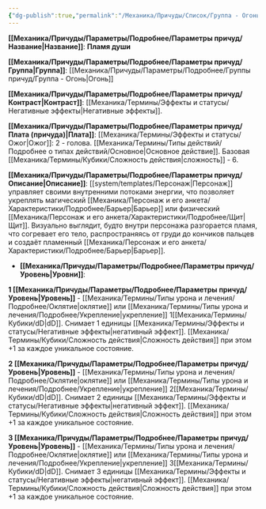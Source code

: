 ```yaml
---
{"dg-publish":true,"permalink":"/Механика/Причуды/Список/Группа - Огонь/Пламя души/","noteIcon":"","created":"2025-09-07T13:19:21.438+03:00","updated":"2025-09-04T17:26:38.232+03:00"}
---
```




**[[Механика/Причуды/Параметры/Подробнее/Параметры причуд/Название\|Название]]**: **Пламя души**

**[[Механика/Причуды/Параметры/Подробнее/Параметры причуд/Группа\|Группа]]**: [[Механика/Причуды/Параметры/Подробнее/Группы причуд/Группа - Огонь\|Огонь]] 

**[[Механика/Причуды/Параметры/Подробнее/Параметры причуд/Контраст\|Контраст]]**: [[Механика/Термины/Эффекты и статусы/Негативные эффекты\|Негативные эффекты]]. 

**[[Механика/Причуды/Параметры/Подробнее/Параметры причуд/Плата (причуда)\|Плата]]**: [[Механика/Термины/Эффекты и статусы/Ожог\|Ожог]]: 2 - голова. [[Механика/Термины/Типы действий/Подробнее о типах действий/Основное\|Основное действие]]. Базовая [[Механика/Термины/Кубики/Сложность действия\|сложность]] - 6.

**[[Механика/Причуды/Параметры/Подробнее/Параметры причуд/Описание\|Описание]]**: [[system/templates/Персонаж\|Персонаж]] управляет своими внутренними потоками энергии, что позволяет укреплять магический [[Механика/Персонаж и его анкета/Характеристики/Подробнее/Барьер\|Барьер]] или физический [[Механика/Персонаж и его анкета/Характеристики/Подробнее/Щит\|Щит]]. Визуально выглядит, будто внутри персонажа разгорается пламя, что согревает его тело, распространяясь от груди до кончиков пальцев и создаёт пламенный [[Механика/Персонаж и его анкета/Характеристики/Подробнее/Барьер\|Барьер]]. 


- **[[Механика/Причуды/Параметры/Подробнее/Параметры причуд/Уровень\|Уровни]]**:

**1 [[Механика/Причуды/Параметры/Подробнее/Параметры причуд/Уровень\|Уровень]]** - [[Механика/Термины/Типы урона и лечения/Подробнее/Оклятие\|оклятие]] или [[Механика/Термины/Типы урона и лечения/Подробнее/Укрепление\|укрепление]] 1[[Механика/Термины/Кубики/dD\|dD]]. Снимает 1 единицы  [[Механика/Термины/Эффекты и статусы/Негативные эффекты\|негативный эффект]]. [[Механика/Термины/Кубики/Сложность действия\|Сложность действия]] при этом +1 за каждое уникальное состояние.

**2 [[Механика/Причуды/Параметры/Подробнее/Параметры причуд/Уровень\|Уровень]]** - [[Механика/Термины/Типы урона и лечения/Подробнее/Оклятие\|оклятие]] или [[Механика/Термины/Типы урона и лечения/Подробнее/Укрепление\|укрепление]] 2[[Механика/Термины/Кубики/dD\|dD]]. Снимает 2 единицы  [[Механика/Термины/Эффекты и статусы/Негативные эффекты\|негативный эффект]]. [[Механика/Термины/Кубики/Сложность действия\|Сложность действия]] при этом +1 за каждое уникальное состояние.

**3 [[Механика/Причуды/Параметры/Подробнее/Параметры причуд/Уровень\|Уровень]]** - [[Механика/Термины/Типы урона и лечения/Подробнее/Оклятие\|оклятие]] или [[Механика/Термины/Типы урона и лечения/Подробнее/Укрепление\|укрепление]] 3[[Механика/Термины/Кубики/dD\|dD]]. Снимает 3 единицы  [[Механика/Термины/Эффекты и статусы/Негативные эффекты\|негативный эффект]]. [[Механика/Термины/Кубики/Сложность действия\|Сложность действия]] при этом +1 за каждое уникальное состояние.